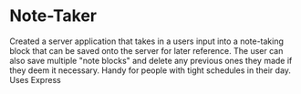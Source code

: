 # Note-Taker

Created a server application that takes in a users input into a note-taking block that can be saved onto the server for later reference.  The user can also save multiple "note blocks" and delete any previous ones they made if they deem it necessary.  Handy for people with tight schedules in their day.  Uses Express

